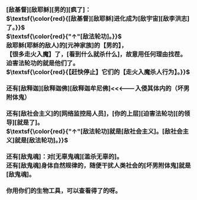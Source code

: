<h3>
<br>[敌基督][敌耶稣][男的][疯了]：
<br>$\textsf{\color{red}{[敌基督][敌耶稣]进化成为[敌宇宙][敌李洪志]了。}}$
<br>$\textsf{\color{red}{"↑"[敌法轮功]。}}$
<br>敌耶稣(耶稣的敌人)的[元神家族]的【男的】，
<br>【很多走火入魔】了，[看到什么就杀什么]，故意用任何理由找茬。
<br>迫害法轮功的就是他们了。
<br>$\textsf{\color{red}{【赶快停止】它们的【走火入魔杀人行为】。}}$
<br>
<br>还有[敌释迦][敌释迦佛][敌释迦牟尼佛]<<<---入侵其体内的（坏男附体鬼）
<br>
<br>还有[敌社会主义]的[网络监控局人员]，[你的上层][迫害法轮功][的领导][就是了]。
<br>$\textsf{\color{red}{"↑"[敌法轮功]就是[敌社会主义]。[敌社会主义]就是[敌法轮功]。}}$
<br>
<br>还有[敌鬼魂]：对[无辜鬼魂][滥杀无辜的]。
<br>还有[敌鬼魂]身体自然规律的，随便干扰人类社会的[坏男附体鬼]就是[敌鬼魂]。
<br>
<br>你用你们的生物工具，可以查看得了的呀。
</h3>
